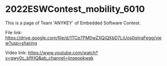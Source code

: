 # 2022ESWContest_mobility_6010
This is a page of Team 'ANYKEY' of Embedded Software Contest.


File link: https://drive.google.com/file/d/1TCp7PM0wZXQiQXbD7LiUos0qijraFegg/view?usp=sharing


Video link: https://www.youtube.com/watch?v=gwy0c_bfIHQ&ab_channel=jinseopkwak
